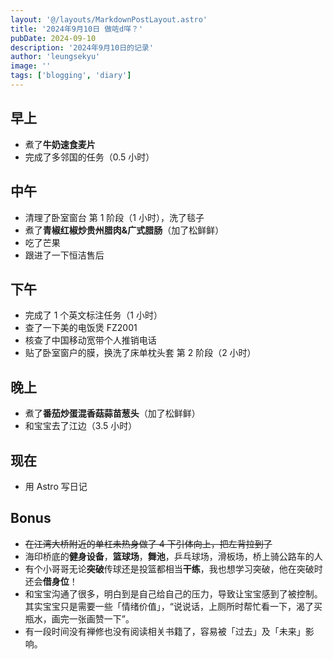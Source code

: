 ```yaml
---
layout: '@/layouts/MarkdownPostLayout.astro'
title: '2024年9月10日 做咗d咩？'
pubDate: 2024-09-10
description: '2024年9月10日的记录'
author: 'leungsekyu'
image: ''
tags: ['blogging', 'diary']
---
```


## 早上

- 煮了**牛奶速食麦片**
- 完成了多邻国的任务（0.5 小时）

## 中午

- 清理了卧室窗台 第 1 阶段（1 小时），洗了毯子
- 煮了**青椒红椒炒贵州腊肉&广式腊肠**（加了松鲜鲜）
- 吃了芒果
- 跟进了一下恒洁售后

## 下午

- 完成了 1 个英文标注任务（1 小时）
- 查了一下美的电饭煲 FZ2001
- 核查了中国移动宽带个人推销电话
- 贴了卧室窗户的膜，换洗了床单枕头套 第 2 阶段（2 小时）

## 晚上

- 煮了**番茄炒蛋混香菇蒜苗葱头**（加了松鲜鲜）
- 和宝宝去了江边（3.5 小时）

## 现在

- 用 Astro 写日记

## Bonus

- ~~在江湾大桥附近的单杠未热身做了 4 下引体向上，把左背拉到了~~
- 海印桥底的**健身设备**，**篮球场**，**舞池**，乒乓球场，滑板场，桥上骑公路车的人
- 有个小哥哥无论**突破**传球还是投篮都相当**干练**，我也想学习突破，他在突破时还会**借身位**！
- 和宝宝沟通了很多，明白到是自己给自己的压力，导致让宝宝感到了被控制。其实宝宝只是需要一些「情绪价值」，“说说话，上厕所时帮忙看一下，渴了买瓶水，画完一张画赞一下”。
- 有一段时间没有禅修也没有阅读相关书籍了，容易被「过去」及「未来」影响。

